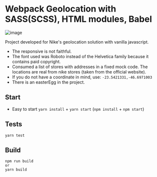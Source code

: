 # Webpack Geolocation with SASS(SCSS), HTML modules, Babel

![image](https://user-images.githubusercontent.com/78181638/127932489-5d5bb1d5-2dae-46e5-a3e6-3a2ca4aa1614.png)


Project developed for Nike's geolocation solution with vanilla javascript.

- The responsive is not faithful.
- The font used was Roboto instead of the Helvetica family because it contains paid copyright.
- Consumed a list of stores with addresses in a fixed mock code. The locations are real from nike stores (taken from the official website).
- If you do not have a coordinate in mind, use: `-23.5421331,-46.6971003`
- There is an easterEgg in the project.


## Start
* Easy to start `yarn install` + `yarn start` (`npm install` + `npm start`)

## Tests
`yarn test`

## Build
```
npm run build
or
yarn build
```


